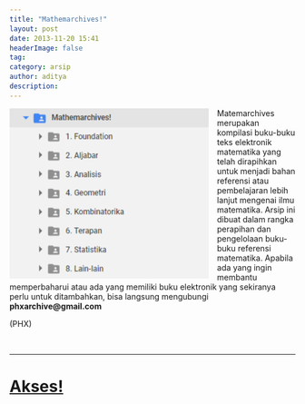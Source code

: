 ```yaml
---
title: "Mathemarchives!"
layout: post
date: 2013-11-20 15:41
headerImage: false
tag:
category: arsip
author: aditya 
description: 
---
```


<img class="image" src="/assets/images/mathemarchives.png" alt="Mathemarchives" height="300px" align="left" style="PADDING-RIGHT: 15px;">

Matemarchives merupakan kompilasi buku-buku teks elektronik matematika yang telah dirapihkan untuk menjadi bahan referensi atau pembelajaran lebih lanjut mengenai ilmu matematika. Arsip ini dibuat dalam rangka perapihan dan pengelolaan buku-buku referensi matematika. Apabila ada yang ingin membantu memperbaharui atau ada yang memiliki buku elektronik yang sekiranya perlu untuk ditambahkan, bisa langsung mengubungi __phxarchive@gmail.com__

(PHX)

<br>

***

# [Akses!][1]

[1]:http://s.id/mathemarchives